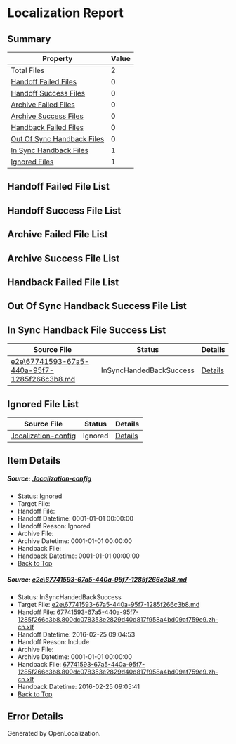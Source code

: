# <a name='report-top'></a> Localization Report

## Summary
 Property | Value 
 -------- | ----- 
 Total Files | 2
[ Handoff Failed Files ](#handoff-failed-list)| 0
[ Handoff Success Files ](#handoff-success-list)| 0
[ Archive Failed Files ](#archive-failed-list)| 0
[ Archive Success Files ](#archive-success-list)| 0
[ Handback Failed Files ](#handback-failed-list)| 0
[ Out Of Sync Handback Files ](#outofsync-handback-success-list)| 0
[ In Sync Handback Files ](#insync-handback-success-list)| 1
[ Ignored Files ](#ignored-list)| 1

## <a name='handoff-failed-list'></a> Handoff Failed File List

## <a name='handoff-success-list'></a> Handoff Success File List

## <a name='archive-failed-list'></a> Archive Failed File List

## <a name='archive-success-list'></a> Archive Success File List

## <a name='handback-failed-list'></a> Handback Failed File List

## <a name='outofsync-handback-success-list'></a> Out Of Sync Handback Success File List

## <a name='insync-handback-success-list'></a> In Sync Handback File Success List
 Source File | Status | Details 
 ----------- | ------ | ------- 
 [e2e\67741593-67a5-440a-95f7-1285f266c3b8.md](https://github.com/OpenLocalizationTest/oltest/blob/99b87bf246d48f17aec2ec6d0ffd28f90bf0709e/e2e/67741593-67a5-440a-95f7-1285f266c3b8.md) | InSyncHandedBackSuccess | [Details](#12633b02f8d886c11009b036d31eef4742bcf3371)

## <a name='ignored-list'></a> Ignored File List
 Source File | Status | Details 
 ----------- | ------ | ------- 
 [.localization-config](https://github.com/OpenLocalizationTest/oltest/blob/99b87bf246d48f17aec2ec6d0ffd28f90bf0709e/.localization-config) | Ignored | [Details](#66aca4b1c2f43b14ec41e0e427345df94af1d5e10)

## Item Details
##### <a name='66aca4b1c2f43b14ec41e0e427345df94af1d5e10'></a> Source: [.localization-config](https://github.com/OpenLocalizationTest/oltest/blob/99b87bf246d48f17aec2ec6d0ffd28f90bf0709e/.localization-config)
* Status: Ignored
* Target File: 
* Handoff File: 
* Handoff Datetime: 0001-01-01 00:00:00
* Handoff Reason: Ignored
* Archive File: 
* Archive Datetime: 0001-01-01 00:00:00
* Handback File: 
* Handback Datetime: 0001-01-01 00:00:00
* [Back to Top](#report-top)

##### <a name='12633b02f8d886c11009b036d31eef4742bcf3371'></a> Source: [e2e\67741593-67a5-440a-95f7-1285f266c3b8.md](https://github.com/OpenLocalizationTest/oltest/blob/99b87bf246d48f17aec2ec6d0ffd28f90bf0709e/e2e/67741593-67a5-440a-95f7-1285f266c3b8.md)
* Status: InSyncHandedBackSuccess
* Target File: [e2e\67741593-67a5-440a-95f7-1285f266c3b8.md](https://github.com/OpenLocalizationTestOrg/oltest.zh-cn/blob/7e1d00de28ca6bee44be0dec7b682a4e229447ab/e2e/67741593-67a5-440a-95f7-1285f266c3b8.md)
* Handoff File: [67741593-67a5-440a-95f7-1285f266c3b8.800dc078353e2829d40d817f958a4bd09af759e9.zh-cn.xlf](https://github.com/OpenLocalizationTestOrg/olhandoff/blob/05d24ce0f1f6e8239d7a7b2ea741331ed285587b/ol-handoff/OpenLocalizationTestOrg/oltest.zh-cn/terryjin/ht/67741593-67a5-440a-95f7-1285f266c3b8.800dc078353e2829d40d817f958a4bd09af759e9.zh-cn.xlf)
* Handoff Datetime: 2016-02-25 09:04:53
* Handoff Reason: Include
* Archive File: 
* Archive Datetime: 0001-01-01 00:00:00
* Handback File: [67741593-67a5-440a-95f7-1285f266c3b8.800dc078353e2829d40d817f958a4bd09af759e9.zh-cn.xlf](https://github.com/OpenLocalizationTestOrg/olhandback/blob/7d3cd2e4304db5df952036395debb0d4e33154d6/ol-handback/OpenLocalizationTestOrg/oltest.zh-cn/terryjin/ht/67741593-67a5-440a-95f7-1285f266c3b8.800dc078353e2829d40d817f958a4bd09af759e9.zh-cn.xlf)
* Handback Datetime: 2016-02-25 09:05:41
* [Back to Top](#report-top)


## Error Details

Generated by OpenLocalization.
